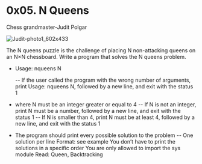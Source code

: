 # 0x05. N Queens

Chess grandmaster-Judit Polgar

![Judit-photo1_602x433](https://github.com/ElmarOdz/alx-interview/assets/110916781/bc0ccdee-93ce-4a27-bb41-fa54e8575e9d)


The N queens puzzle is the challenge of placing N non-attacking queens on an N×N chessboard. Write a program that solves the N queens problem.

  - Usage: nqueens N

    -- If the user called the program with the wrong number of arguments, print Usage: nqueens N, followed by a new line, and exit with the status 1

  - where N must be an integer greater or equal to 4
    -- If N is not an integer, print N must be a number, followed by a new line, and exit with the status 1
    -- If N is smaller than 4, print N must be at least 4, followed by a new line, and exit with the status 1

  - The program should print every possible solution to the problem
    -- One solution per line
Format: see example
You don’t have to print the solutions in a specific order
You are only allowed to import the sys module
Read: Queen, Backtracking

